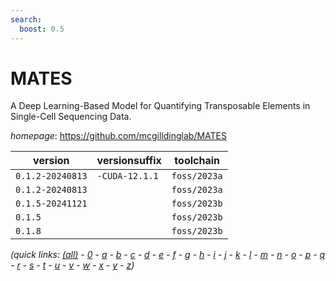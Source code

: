 ```yaml
---
search:
  boost: 0.5
---
```

# MATES

A Deep Learning-Based Model for Quantifying Transposable Elements in Single-Cell Sequencing Data.

*homepage*: <https://github.com/mcgilldinglab/MATES>

version | versionsuffix | toolchain
--------|---------------|----------
``0.1.2-20240813`` | ``-CUDA-12.1.1`` | ``foss/2023a``
``0.1.2-20240813`` |  | ``foss/2023a``
``0.1.5-20241121`` |  | ``foss/2023b``
``0.1.5`` |  | ``foss/2023b``
``0.1.8`` |  | ``foss/2023b``


*(quick links: [(all)](../index.md) - [0](../0/index.md) - [a](../a/index.md) - [b](../b/index.md) - [c](../c/index.md) - [d](../d/index.md) - [e](../e/index.md) - [f](../f/index.md) - [g](../g/index.md) - [h](../h/index.md) - [i](../i/index.md) - [j](../j/index.md) - [k](../k/index.md) - [l](../l/index.md) - [m](../m/index.md) - [n](../n/index.md) - [o](../o/index.md) - [p](../p/index.md) - [q](../q/index.md) - [r](../r/index.md) - [s](../s/index.md) - [t](../t/index.md) - [u](../u/index.md) - [v](../v/index.md) - [w](../w/index.md) - [x](../x/index.md) - [y](../y/index.md) - [z](../z/index.md))*

